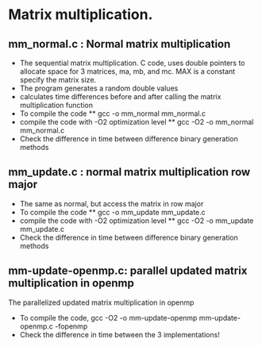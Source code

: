 # Matrix multiplication.
## mm_normal.c : Normal matrix multiplication
* The sequential matrix multiplication. C code, uses double pointers to allocate space for 3 matrices, ma, mb, and mc. MAX is a constant specify the matrix size.
* The program generates a random double values 
* calculates time differences before and after calling the matrix multiplication function
* To compile the code
** gcc -o mm_normal mm_normal.c
* compile the code with -O2 optimization level
** gcc -O2 -o mm_normal mm_normal.c
* Check the difference in time between difference binary generation methods

## mm_update.c : normal matrix multiplication row major
* The same as normal, but access the matrix in row major
* To compile the code
** gcc -o mm_update mm_update.c
* compile the code with -O2 optimization level
** gcc -O2 -o mm_update mm_update.c
* Check the difference in time between difference binary generation methods

## mm-update-openmp.c: parallel updated matrix multiplication in openmp
The parallelized updated matrix multiplication  in openmp
* To compile the code, gcc -O2 -o mm-update-openmp mm-update-openmp.c -fopenmp
* Check the difference in time between the 3 implementations!
